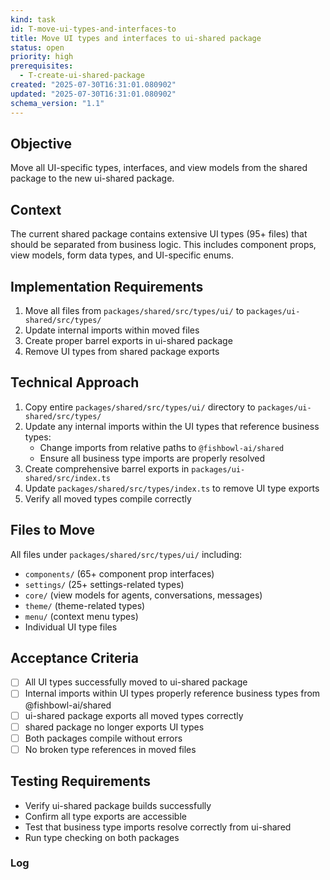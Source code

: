 ```yaml
---
kind: task
id: T-move-ui-types-and-interfaces-to
title: Move UI types and interfaces to ui-shared package
status: open
priority: high
prerequisites:
  - T-create-ui-shared-package
created: "2025-07-30T16:31:01.080902"
updated: "2025-07-30T16:31:01.080902"
schema_version: "1.1"
---
```


## Objective

Move all UI-specific types, interfaces, and view models from the shared package to the new ui-shared package.

## Context

The current shared package contains extensive UI types (95+ files) that should be separated from business logic. This includes component props, view models, form data types, and UI-specific enums.

## Implementation Requirements

1. Move all files from `packages/shared/src/types/ui/` to `packages/ui-shared/src/types/`
2. Update internal imports within moved files
3. Create proper barrel exports in ui-shared package
4. Remove UI types from shared package exports

## Technical Approach

1. Copy entire `packages/shared/src/types/ui/` directory to `packages/ui-shared/src/types/`
2. Update any internal imports within the UI types that reference business types:
   - Change imports from relative paths to `@fishbowl-ai/shared`
   - Ensure all business type imports are properly resolved
3. Create comprehensive barrel exports in `packages/ui-shared/src/index.ts`
4. Update `packages/shared/src/types/index.ts` to remove UI type exports
5. Verify all moved types compile correctly

## Files to Move

All files under `packages/shared/src/types/ui/` including:

- `components/` (65+ component prop interfaces)
- `settings/` (25+ settings-related types)
- `core/` (view models for agents, conversations, messages)
- `theme/` (theme-related types)
- `menu/` (context menu types)
- Individual UI type files

## Acceptance Criteria

- [ ] All UI types successfully moved to ui-shared package
- [ ] Internal imports within UI types properly reference business types from @fishbowl-ai/shared
- [ ] ui-shared package exports all moved types correctly
- [ ] shared package no longer exports UI types
- [ ] Both packages compile without errors
- [ ] No broken type references in moved files

## Testing Requirements

- Verify ui-shared package builds successfully
- Confirm all type exports are accessible
- Test that business type imports resolve correctly from ui-shared
- Run type checking on both packages

### Log
